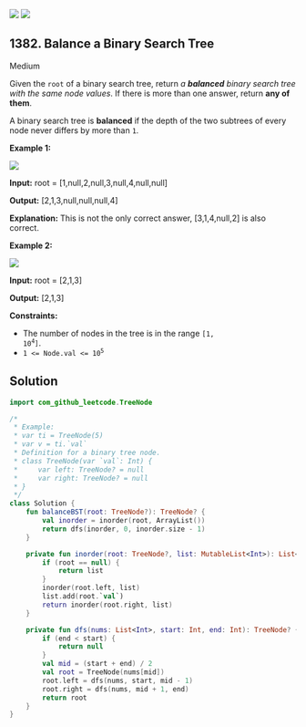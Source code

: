 [![](https://img.shields.io/github/stars/javadev/LeetCode-in-Kotlin?label=Stars&style=flat-square)](https://github.com/javadev/LeetCode-in-Kotlin)
[![](https://img.shields.io/github/forks/javadev/LeetCode-in-Kotlin?label=Fork%20me%20on%20GitHub%20&style=flat-square)](https://github.com/javadev/LeetCode-in-Kotlin/fork)

## 1382\. Balance a Binary Search Tree

Medium

Given the `root` of a binary search tree, return _a **balanced** binary search tree with the same node values_. If there is more than one answer, return **any of them**.

A binary search tree is **balanced** if the depth of the two subtrees of every node never differs by more than `1`.

**Example 1:**

![](https://assets.leetcode.com/uploads/2021/08/10/balance1-tree.jpg)

**Input:** root = [1,null,2,null,3,null,4,null,null]

**Output:** [2,1,3,null,null,null,4]

**Explanation:** This is not the only correct answer, [3,1,4,null,2] is also correct. 

**Example 2:**

![](https://assets.leetcode.com/uploads/2021/08/10/balanced2-tree.jpg)

**Input:** root = [2,1,3]

**Output:** [2,1,3] 

**Constraints:**

*   The number of nodes in the tree is in the range <code>[1, 10<sup>4</sup>]</code>.
*   <code>1 <= Node.val <= 10<sup>5</sup></code>

## Solution

```kotlin
import com_github_leetcode.TreeNode

/*
 * Example:
 * var ti = TreeNode(5)
 * var v = ti.`val`
 * Definition for a binary tree node.
 * class TreeNode(var `val`: Int) {
 *     var left: TreeNode? = null
 *     var right: TreeNode? = null
 * }
 */
class Solution {
    fun balanceBST(root: TreeNode?): TreeNode? {
        val inorder = inorder(root, ArrayList())
        return dfs(inorder, 0, inorder.size - 1)
    }

    private fun inorder(root: TreeNode?, list: MutableList<Int>): List<Int> {
        if (root == null) {
            return list
        }
        inorder(root.left, list)
        list.add(root.`val`)
        return inorder(root.right, list)
    }

    private fun dfs(nums: List<Int>, start: Int, end: Int): TreeNode? {
        if (end < start) {
            return null
        }
        val mid = (start + end) / 2
        val root = TreeNode(nums[mid])
        root.left = dfs(nums, start, mid - 1)
        root.right = dfs(nums, mid + 1, end)
        return root
    }
}
```